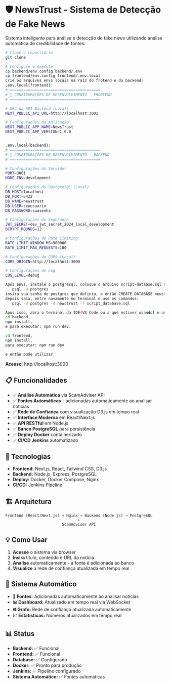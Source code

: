 # 🛡️ NewsTrust - Sistema de Detecção de Fake News

Sistema inteligente para análise e detecção de fake news utilizando análise automática de credibilidade de fontes.

```bash
# Clone o repositório
git clone

# Configure e execute
cp backend/env.config backend/.env
cp frontend/env.config frontend/.env.local
Crie os arquivos envs locais na raíz do frotend e do backend:
.env.local(frontend):
# ========================================
# 🚀 CONFIGURAÇÕES DE DESENVOLVIMENTO - FRONTEND
# ========================================

# URL da API Backend (Local)
NEXT_PUBLIC_API_URL=http://localhost:3001

# Configurações da Aplicação
NEXT_PUBLIC_APP_NAME=NewsTrust
NEXT_PUBLIC_APP_VERSION=1.0.0


.env.local(backend):
# ========================================
# 🚀 CONFIGURAÇÕES DE DESENVOLVIMENTO - BACKEND
# ========================================

# Configurações do Servidor
PORT=3001
NODE_ENV=development

# Configurações do PostgreSQL (Local)
DB_HOST=localhost
DB_PORT=5432
DB_NAME=newstrust
DB_USER=seuusuario
DB_PASSWORD=suasenha

# Configurações de Segurança
JWT_SECRET=dev_jwt_secret_2024_local_development
BCRYPT_ROUNDS=12

# Configurações de Rate Limiting
RATE_LIMIT_WINDOW_MS=900000
RATE_LIMIT_MAX_REQUESTS=100

# Configurações de CORS (Local)
CORS_ORIGIN=http://localhost:3000

# Configurações de Log
LOG_LEVEL=debug

Após envs, instale o postgresql, coloque o arquivo script-databse.sql na raíz do projeto em si, e conecte através do terminal da IDE:
   psql -U postgres
insira sua senha do postgres que definiu, e então CREATE DATABASE newstrust; 
depois saia, entre novamente no terminal e use os comandos:
   psql -U postgres -d newstrust -f script_database.sql

Após isso, abra o terminal da IDE(VS Code ou a que estiver usando) e use os seguintes comandos passo a passo:
cd backend,
npm install,
e para executar: npm run dev.

cd frontend,
npm install, 
para executar: npm run dev

e então pode utilizar 
```

**Acesso:** http://localhost:3000

## 📋 Funcionalidades

- ✅ **Análise Automática** via ScamAdviser API
- ✅ **Fontes Automáticas** - adicionadas automaticamente ao analisar notícias
- ✅ **Rede de Confiança** com visualização D3.js em tempo real
- ✅ **Interface Moderna** em React/Next.js
- ✅ **API RESTful** em Node.js
- ✅ **Banco PostgreSQL** para persistência
- ✅ **Deploy Docker** containerizado
- ✅ **CI/CD Jenkins** automatizado

## 🐳 Tecnologias

- **Frontend:** Next.js, React, Tailwind CSS, D3.js
- **Backend:** Node.js, Express, PostgreSQL
- **Deploy:** Docker, Docker Compose, Nginx
- **CI/CD:** Jenkins Pipeline

## 🏗️ Arquitetura

```
Frontend (React/Next.js) → Nginx → Backend (Node.js) → PostgreSQL
                                ↓
                         ScamAdviser API
```

## 💡 Como Usar

1. **Acesse** o sistema via browser
2. **Insira** título, conteúdo e URL da notícia
3. **Analise** automaticamente - a fonte é adicionada ao banco
4. **Visualize** a rede de confiança atualizada em tempo real

## 🔄 Sistema Automático

- **🔄 Fontes:** Adicionadas automaticamente ao analisar notícias
- **📊 Dashboard:** Atualizado em tempo real via WebSocket
- **🌐 Grafo:** Rede de confiança atualizada automaticamente
- **📈 Estatísticas:** Números atualizados em tempo real

## 📊 Status

- **Backend:** ✅ Funcional
- **Frontend:** ✅ Funcional  
- **Database:** ✅ Configurado
- **Docker:** ✅ Pronto para produção
- **Jenkins:** ✅ Pipeline configurado
- **Sistema Automático:** ✅ Fontes automáticas


